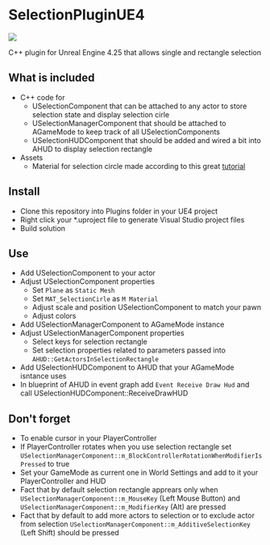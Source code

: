 # SelectionPluginUE4

![](Resources/SelectionDemo.gif)

C++ plugin for Unreal Engine 4.25 that allows single and rectangle selection

## What is included

* C++ code for
  * USelectionComponent that can be attached to any actor to store selection state and display selection cirle
  * USelectionManagerComponent that should be attached to AGameMode to keep track of all USelectionComponents
  * USelectionHUDComponent that should be added and wired a bit into AHUD to display selection rectangle
* Assets
  * Material for selection circle made according to this great [tutorial](https://www.youtube.com/watch?v=uwi6UDiNNX8)

## Install

* Clone this repository into Plugins folder in your UE4 project
* Right click your *.uproject file to generate Visual Studio project files
* Build solution

## Use

* Add USelectionComponent to your actor
* Adjust USelectionComponent properties
  * Set `Plane` as `Static Mesh`
  * Set `MAT_SelectionCirle` as `M Material`
  * Adjust scale and position USelectionComponent to match your pawn 
  * Adjust colors
* Add USelectionManagerComponent to AGameMode instance
* Adjust USelectionManagerComponent properties
  * Select keys for selection rectangle
  * Set selection properties related to parameters passed into `AHUD::GetActorsInSelectionRectangle`
* Add USelectionHUDComponent to AHUD that your AGameMode isntance uses
* In blueprint of AHUD in event graph add `Event Receive Draw Hud` and call USelectionHUDComponent::ReceiveDrawHUD

## Don't forget 
* To enable cursor in your PlayerController
* If PlayerController rotates when you use selection rectangle set `USelectionManagerComponent::m_BlockControllerRotationWhenModifierIsPressed` to true
* Set your GameMode as current one in World Settings and add to it your PlayerController and HUD
* Fact that by default selection rectangle apprears only when `USelectionManagerComponent::m_MouseKey` (Left Mouse Button) and `USelectionManagerComponent::m_ModifierKey` (Alt) are pressed
* Fact that by default to add more actors to selection or to exclude actor from selection `USelectionManagerComponent::m_AdditiveSelectionKey` (Left Shift) should be pressed

